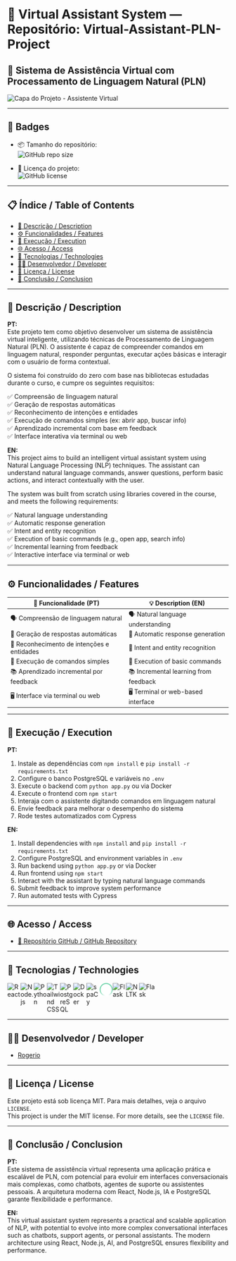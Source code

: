# 🤖 Virtual Assistant System — Repositório: Virtual-Assistant-PLN-Project

## 🧠 Sistema de Assistência Virtual com Processamento de Linguagem Natural (PLN)

![Capa do Projeto - Assistente Virtual](assistente-virtual-capa.png)

---

## 🏅 Badges

- 📦 Tamanho do repositório:  
  ![GitHub repo size](https://img.shields.io/repo-size/Rogerio5/Virtual-Assistant-PLN-Project)

- 📄 Licença do projeto:  
  ![GitHub license](https://img.shields.io/github/license/Rogerio5/Virtual-Assistant-PLN-Project)

---

## 📋 Índice / Table of Contents

- [📖 Descrição / Description](#📖-descrição--description)  
- [⚙️ Funcionalidades / Features](#⚙️-funcionalidades--features)  
- [🚀 Execução / Execution](#🚀-execução--execution)  
- [🌐 Acesso / Access](#🌐-acesso--access)  
- [🧰 Tecnologias / Technologies](#🧰-tecnologias--technologies)  
- [👨‍💻 Desenvolvedor / Developer](#👨‍💻-desenvolvedor--developer)  
- [📜 Licença / License](#📜-licença--license)  
- [🏁 Conclusão / Conclusion](#🏁-conclusão--conclusion)

---

## 📖 Descrição / Description

**PT:**  
Este projeto tem como objetivo desenvolver um sistema de assistência virtual inteligente, utilizando técnicas de Processamento de Linguagem Natural (PLN). O assistente é capaz de compreender comandos em linguagem natural, responder perguntas, executar ações básicas e interagir com o usuário de forma contextual.

O sistema foi construído do zero com base nas bibliotecas estudadas durante o curso, e cumpre os seguintes requisitos:

✅ Compreensão de linguagem natural  
✅ Geração de respostas automáticas  
✅ Reconhecimento de intenções e entidades  
✅ Execução de comandos simples (ex: abrir app, buscar info)  
✅ Aprendizado incremental com base em feedback  
✅ Interface interativa via terminal ou web

**EN:**  
This project aims to build an intelligent virtual assistant system using Natural Language Processing (NLP) techniques. The assistant can understand natural language commands, answer questions, perform basic actions, and interact contextually with the user.

The system was built from scratch using libraries covered in the course, and meets the following requirements:

✅ Natural language understanding  
✅ Automatic response generation  
✅ Intent and entity recognition  
✅ Execution of basic commands (e.g., open app, search info)  
✅ Incremental learning from feedback  
✅ Interactive interface via terminal or web

---

## ⚙️ Funcionalidades / Features

| 🧩 Funcionalidade (PT)                     | 💡 Description (EN)                          |
|-------------------------------------------|----------------------------------------------|
| 🗣️ Compreensão de linguagem natural        | 🗣️ Natural language understanding             |
| 💬 Geração de respostas automáticas        | 💬 Automatic response generation              |
| 🎯 Reconhecimento de intenções e entidades | 🎯 Intent and entity recognition              |
| 🧾 Execução de comandos simples            | 🧾 Execution of basic commands                |
| 📚 Aprendizado incremental por feedback    | 📚 Incremental learning from feedback         |
| 🖥️ Interface via terminal ou web           | 🖥️ Terminal or web-based interface            |

---

## 🚀 Execução / Execution

**PT:**  
1. Instale as dependências com `npm install` e `pip install -r requirements.txt`  
2. Configure o banco PostgreSQL e variáveis no `.env`  
3. Execute o backend com `python app.py` ou via Docker  
4. Execute o frontend com `npm start`  
5. Interaja com o assistente digitando comandos em linguagem natural  
6. Envie feedback para melhorar o desempenho do sistema  
7. Rode testes automatizados com Cypress

**EN:**  
1. Install dependencies with `npm install` and `pip install -r requirements.txt`  
2. Configure PostgreSQL and environment variables in `.env`  
3. Run backend using `python app.py` or via Docker  
4. Run frontend using `npm start`  
5. Interact with the assistant by typing natural language commands  
6. Submit feedback to improve system performance  
7. Run automated tests with Cypress

---

## 🌐 Acesso / Access

- [🔗 Repositório GitHub / GitHub Repository](https://github.com/Rogerio5/Virtual-Assistant-PLN-Project)

---

## 🧰 Tecnologias / Technologies

<p>
  <img align="left" alt="React" title="React" width="30px" src="https://cdn.jsdelivr.net/gh/devicons/devicon@latest/icons/react/react-original.svg"/>
  <img align="left" alt="Node.js" title="Node.js" width="30px" src="https://cdn.jsdelivr.net/gh/devicons/devicon@latest/icons/nodejs/nodejs-original.svg"/>
  <img align="left" alt="Python" title="Python" width="30px" src="https://cdn.jsdelivr.net/gh/devicons/devicon@latest/icons/python/python-original.svg"/>
  <img align="left" alt="Tailwind CSS" title="Tailwind CSS" width="30px" src="https://cdn.jsdelivr.net/gh/devicons/devicon@latest/icons/tailwindcss/tailwindcss-original.svg"/>
  <img align="left" alt="PostgreSQL" title="PostgreSQL" width="30px" src="https://cdn.jsdelivr.net/gh/devicons/devicon@latest/icons/postgresql/postgresql-original.svg"/>
  <img align="left" alt="Docker" title="Docker" width="30px" src="https://cdn.jsdelivr.net/gh/devicons/devicon@latest/icons/docker/docker-original.svg"/>
  <img align="left" alt="spaCy" title="spaCy" width="30px" src="https://raw.githubusercontent.com/explosion/spaCy/master/website/src/images/logo.svg"/>
  <img align="left" alt="Cypress" title="Cypress" width="30px" src="https://raw.githubusercontent.com/Krishnanand2517/Krishnanand2517/main/Cypress_Logomark_White-Color.svg"/>
  <img align="left" alt="Flask" title="Flask" width="30px" src="https://cdn.jsdelivr.net/gh/devicons/devicon@latest/icons/flask/flask-original.svg"/>
  <img align="left" alt="NLTK" title="NLTK" width="30px" src="1_YM2HXc7f4v02pZBEO8h-qw.png"/>

<img align="left" alt="Flask" title="Flask" width="40px" src="https://cdn.jsdelivr.net/gh/gilbarbara/logos/logos/flask.svg"/>




</p>

<br clear="all"/>

---

## 👨‍💻 Desenvolvedor / Developer

- [Rogerio](https://github.com/Rogerio5)

---

## 📜 Licença / License

Este projeto está sob licença MIT. Para mais detalhes, veja o arquivo `LICENSE`.  
This project is under the MIT license. For more details, see the `LICENSE` file.

---

## 🏁 Conclusão / Conclusion

**PT:**  
Este sistema de assistência virtual representa uma aplicação prática e escalável de PLN, com potencial para evoluir em interfaces conversacionais mais complexas, como chatbots, agentes de suporte ou assistentes pessoais. A arquitetura moderna com React, Node.js, IA e PostgreSQL garante flexibilidade e performance.

**EN:**  
This virtual assistant system represents a practical and scalable application of NLP, with potential to evolve into more complex conversational interfaces such as chatbots, support agents, or personal assistants. The modern architecture using React, Node.js, AI, and PostgreSQL ensures flexibility and performance.

